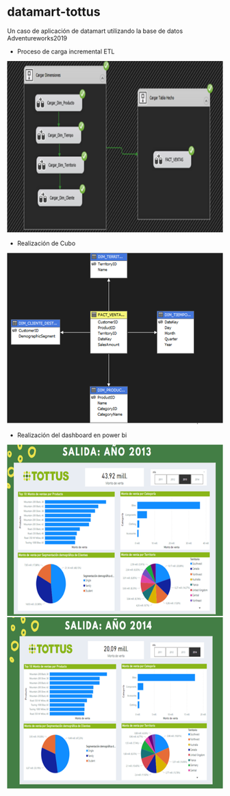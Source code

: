 # datamart-tottus
Un caso de aplicación de datamart utilizando la base de datos Adventureworks2019

- Proceso de carga incremental ETL

<img src="https://github.com/miguelmallquidiaz/datamart-tottus/blob/main/carga-incremental.png" height="400px" alt="home">

- Realización de Cubo
  
<img src="https://github.com/miguelmallquidiaz/datamart-tottus/blob/main/cubo.png" height="400px" alt="home">

- Realización del dashboard en power bi

<img src="https://github.com/miguelmallquidiaz/datamart-tottus/blob/main/dashboard2013.png" height="400px" alt="home">
<img src="https://github.com/miguelmallquidiaz/datamart-tottus/blob/main/dashboard2014.png" height="400px" alt="home">
